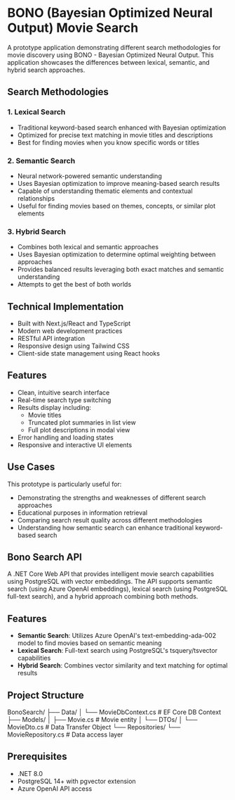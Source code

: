 # BONO (Bayesian Optimized Neural Output) Movie Search

A prototype application demonstrating different search methodologies for movie discovery using BONO - Bayesian Optimized Neural Output. This application showcases the differences between lexical, semantic, and hybrid search approaches.

## Search Methodologies

### 1. Lexical Search
- Traditional keyword-based search enhanced with Bayesian optimization
- Optimized for precise text matching in movie titles and descriptions
- Best for finding movies when you know specific words or titles

### 2. Semantic Search
- Neural network-powered semantic understanding
- Uses Bayesian optimization to improve meaning-based search results
- Capable of understanding thematic elements and contextual relationships
- Useful for finding movies based on themes, concepts, or similar plot elements

### 3. Hybrid Search
- Combines both lexical and semantic approaches
- Uses Bayesian optimization to determine optimal weighting between approaches
- Provides balanced results leveraging both exact matches and semantic understanding
- Attempts to get the best of both worlds

## Technical Implementation

- Built with Next.js/React and TypeScript
- Modern web development practices
- RESTful API integration
- Responsive design using Tailwind CSS
- Client-side state management using React hooks

## Features

- Clean, intuitive search interface
- Real-time search type switching
- Results display including:
  - Movie titles
  - Truncated plot summaries in list view
  - Full plot descriptions in modal view
- Error handling and loading states
- Responsive and interactive UI elements

## Use Cases

This prototype is particularly useful for:
- Demonstrating the strengths and weaknesses of different search approaches
- Educational purposes in information retrieval
- Comparing search result quality across different methodologies
- Understanding how semantic search can enhance traditional keyword-based search

## Bono Search API

A .NET Core Web API that provides intelligent movie search capabilities using PostgreSQL with vector embeddings. The API supports semantic search (using Azure OpenAI embeddings), lexical search (using PostgreSQL full-text search), and a hybrid approach combining both methods.

## Features

- **Semantic Search**: Utilizes Azure OpenAI's text-embedding-ada-002 model to find movies based on semantic meaning
- **Lexical Search**: Full-text search using PostgreSQL's tsquery/tsvector capabilities
- **Hybrid Search**: Combines vector similarity and text matching for optimal results

## Project Structure 
BonoSearch/
├── Data/
│ └── MovieDbContext.cs # EF Core DB Context
├── Models/
│ ├── Movie.cs # Movie entity
│ └── DTOs/
│ └── MovieDto.cs # Data Transfer Object
└── Repositories/
└── MovieRepository.cs # Data access layer

## Prerequisites

- .NET 8.0
- PostgreSQL 14+ with pgvector extension
- Azure OpenAI API access
